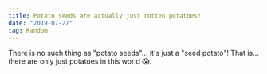 ```yaml
---
title: Potato seeds are actually just rotten potatoes!
date: "2019-07-27"
tag: Random
---
```


There is no such thing as "potato seeds"... it's just a "seed potato"!
That is... there are only just potatoes in this world 😱.
